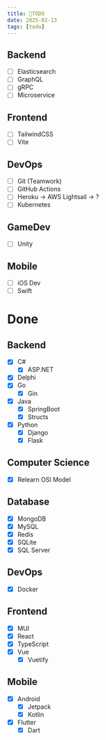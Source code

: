 ```yaml
---
title: 📃TODO
date: 2025-02-13
tags: [todo]
---
```


## Backend

- [ ] Elasticsearch
- [ ] GraphQL
- [ ] gRPC
- [ ] Microservice

## Frontend

- [ ] TailwindCSS
- [ ] Vite

## DevOps

- [ ] Git (Teamwork)
- [ ] GitHub Actions
- [ ] Heroku → AWS Lightsail → ?
- [ ] Kubernetes

## GameDev

- [ ] Unity

## Mobile

- [ ] iOS Dev
- [ ] Swift

# Done

## Backend

- [x] C#
  - [x] ASP.NET
- [x] Delphi
- [x] Go
  - [x] Gin
- [x] Java
  - [x] SpringBoot
  - [x] Structs
- [x] Python
  - [x] Django
  - [x] Flask

## Computer Science

- [x] Relearn OSI Model

## Database

- [x] MongoDB
- [x] MySQL
- [x] Redis
- [x] SQLite
- [x] SQL Server

## DevOps

- [x] Docker

## Frontend

- [x] MUI
- [x] React
- [x] TypeScript
- [x] Vue
  - [x] Vuetify

## Mobile

- [x] Android
  - [x] Jetpack
  - [x] Kotlin
- [x] Flutter
  - [x] Dart